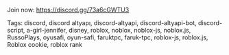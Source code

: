 Join now: https://discord.gg/73a6cGWTU3


Tags: discord, discord altyapı, discord-altyapi, discord-altyapi-bot, discord-script, a-girl-jennifer, disney, roblox, noblox, noblox-js, noblox.js, RussoPlays, oyusafi, oyun-safi, faruktpc, faruk-tpc, roblox-js, roblox.js, Roblox cookie, roblox rank

